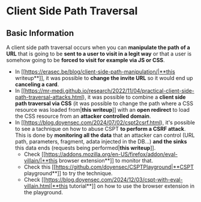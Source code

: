 # Client Side Path Traversal


## Basic Information

A client side path traversal occurs when you can **manipulate the path of a URL** that is going to be **sent to a user to visit in a legit way** or that a user is somehow going to be **forced to visit for example via JS or CSS**.

- In [[https://erasec.be/blog/client-side-path-manipulation/|**this writeup**]], it was possible to **change the invite URL** so it would end up **canceling a card**.
- In [[https://mr-medi.github.io/research/2022/11/04/practical-client-side-path-traversal-attacks.html), it was possible to combine a **client side path traversal via CSS** (it was possible to change the path where a CSS resource was loaded from|**this writeup**]] with an **open redirect** to load the CSS resource from an **attacker controlled domain**.
- In [[https://blog.doyensec.com/2024/07/02/cspt2csrf.html), it's possible to see a tachnique on how to abuse CSPT **to perform a CSRF attack**. This is done by **monitoring all the data** that an attacker can control (URL path, parameters, fragment, adata injected in the DB...) **and the sinks** this data ends (requests being performed|**this writeup**]].
  - Check [[https://addons.mozilla.org/en-US/firefox/addon/eval-villain/|**this browser extension**]] to monitor that.
  - Check this [[https://github.com/doyensec/CSPTPlayground|**CSPT playground**]] to try the technique.
  - Check [[https://blog.doyensec.com/2024/12/03/cspt-with-eval-villain.html|**this tutorial**]] on how to use the browser extension in the playground.



